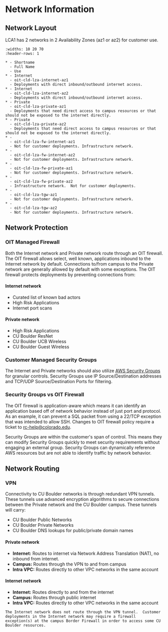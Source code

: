 # Network Information

## Network Layout

LCA1 has 2 networks in 2 Availability Zones (az1 or az2) for customer use.

```{list-table} Customer Networks
:widths: 10 20 70
:header-rows: 1

* - Shortname
  - Full Name
  - Use
* - Internet
  - oit-cld-lza-internet-az1
  - Deployments with direct inbound/outbound internet access.
* - Internet
  - oit-cld-lza-internet-az2
  - Deployments with direct inbound/outbound internet access.
* - Private
  - oit-cld-lza-private-az1
  - Deployments that need direct access to campus resources or that should not be exposed to the internet directly.
* - Private
  - oit-cld-lza-private-az2
  - Deployments that need direct access to campus resources or that should not be exposed to the internet directly.
* - 
  - oit-cld-lza-fw-internet-az1
  - Not for customer deployments. Infrastructure network.   
* - 
  - oit-cld-lza-fw-internet-az2
  - Not for customer deployments. Infrastructure network.   
* - 
  - oit-cld-lza-fw-private-az1
  - Not for customer deployments. Infrastructure network.   
* - 
  - oit-cld-lza-fw-private-az2
  - Infrastructure network.  Not for customer deployments.
* - 
  - oit-cld-lza-tgw-az1
  - Not for customer deployments. Infrastructure network.   
* - 
  - oit-cld-lza-tgw-az2
  - Not for customer deployments. Infrastructure network.   
```

## Network Protection

### OIT Managed Firewall

Both the Internet network and Private network route through an OIT firewall.  The OIT firewall allows select, well known, applications inbound to the Internet network by default.  Connections to/from campus to the Private network are generally allowed by default with some exceptions.  The OIT firewall protects deployments by preventing connections from:

#### Internet network
- Curated list of known bad actors 
- High Risk Applications
- Internet port scans

#### Private network
- High Risk Applications
- CU Boulder ResNet
- CU Boulder UCB Wireless
- CU Boulder Guest Wireless

### Customer Managed Security Groups

The Internet and Private networks should also utilize [AWS Security Groups](https://docs.aws.amazon.com/vpc/latest/userguide/vpc-security-groups.html) for granular controls.  Security Groups use IP Source/Destination addresses and TCP/UDP Source/Destination Ports for filtering.

### Security Groups vs OIT Firewall

The OIT firewall is application-aware which means it can identify an application based off of network behavior instead of just port and protocol.  As an example, it can prevent a SQL packet from using a 22/TCP exception that was intended to allow SSH.  Changes to OIT firewall policy require a ticket to [rc-help@colorado.edu](mailto:rc-help@colorado.edu).

Security Groups are within the customer's span of control.  This means they can modify Security Groups quickly to meet security requirements without engaging an external group.  Security Groups can dynamically reference AWS resources but are not able to identify traffic by network behavior.

## Network Routing

### VPN
Connectivity to CU Boulder networks is through redundant VPN tunnels.  These tunnels use advanced encryption algorithms to secure connections between the Private network and the CU Boulder campus.  These tunnels will carry:
- CU Boulder Public Networks
- CU Boulder Private Networks
- CU Boulder DNS lookups for public/private domain names

#### Private network
- **Internet:**  Routes to internet via Network Address Translation (NAT), no inbound from internet.
- **Campus:**  Routes through the VPN to and from campus 
- **Intra VPC:**  Routes directly to other VPC networks in the same account

#### Internet network 
- **Internet:**  Routes directly to and from the internet
- **Campus:**  Routes through public internet
- **Intra VPC:**  Routes directly to other VPC networks in the same account

```{note}
The Internet network does not route through the VPN tunnel.  Customer deployments in the Internet network may require a firewall exception(s) at the campus Border Firewall in order to access some CU Boulder resources.
```